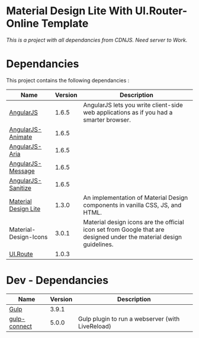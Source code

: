 # Material Design Lite With UI.Router- Online Template

_This is a project with all dependancies from CDNJS._
*Need server to Work.*

# Dependancies

This project contains the following dependancies :

|Name|Version|Description|
|---|---|---|
|[AngularJS](http://angularjs.org/)|1.6.5|AngularJS lets you write client-side web applications as if you had a smarter browser.|
|[AngularJS-Animate]()|1.6.5||
|[AngularJS-Aria]()|1.6.5||
|[AngularJS-Message]()|1.6.5||
|[AngularJS-Sanitize]()|1.6.5||
|[Material Design Lite](https://getmdl.io/started/)|1.3.0|An implementation of Material Design components in vanilla CSS, JS, and HTML.|
|Material-Design-Icons|3.0.1|Material design icons are the official icon set from Google that are designed under the material design guidelines.|
|[UI.Route](https://ui-router.github.io/)|1.0.3||

# Dev - Dependancies

|Name|Version|Description|
|---|---|---|
|[Gulp](https://gulpjs.com/)|3.9.1||
|[gulp-connect](https://github.com/avevlad/gulp-connect)|5.0.0|Gulp plugin to run a webserver (with LiveReload)|